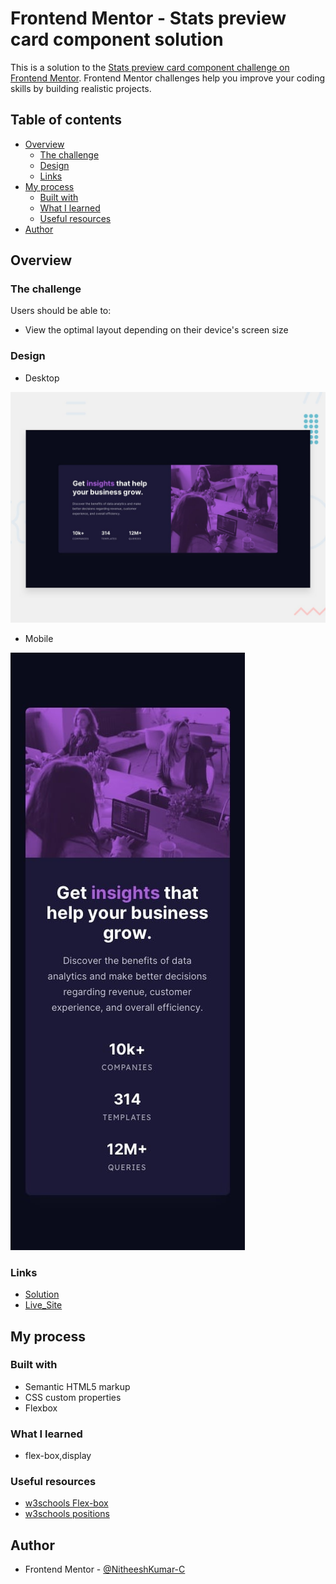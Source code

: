 # Frontend Mentor - Stats preview card component solution

This is a solution to the [Stats preview card component challenge on Frontend Mentor](https://www.frontendmentor.io/challenges/stats-preview-card-component-8JqbgoU62). Frontend Mentor challenges help you improve your coding skills by building realistic projects. 

## Table of contents

- [Overview](#overview)
  - [The challenge](#the-challenge)
  - [Design](#design)
  - [Links](#links)
- [My process](#my-process)
  - [Built with](#built-with)
  - [What I learned](#what-i-learned)
  - [Useful resources](#useful-resources)
- [Author](#author)


## Overview

### The challenge

Users should be able to:

- View the optimal layout depending on their device's screen size

### Design

- Desktop

![](design/desktop-preview.jpg)

- Mobile

![](design/mobile-design.jpg)


### Links

- [Solution](https://www.frontendmentor.io/solutions/bootstrapflexboxgrid-zZNO2hwOp)
- [Live_Site](https://nitheeshkumar-c.github.io/stats-preview-card-component/)

## My process

### Built with

- Semantic HTML5 markup
- CSS custom properties
- Flexbox

### What I learned

- flex-box,display

### Useful resources

- [w3schools Flex-box](https://www.w3schools.com/css/css3_flexbox.asp) 
- [w3schools positions ](https://www.w3schools.com/css/css_positioning.asp) 


## Author

- Frontend Mentor - [@NitheeshKumar-C](https://www.frontendmentor.io/profile/NitheeshKumar-C)

